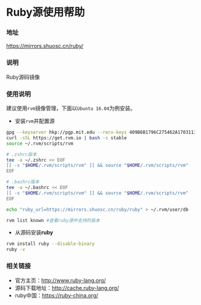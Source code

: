# Ruby源使用帮助

### 地址

https://mirrors.shuosc.cn/ruby/

### 说明

Ruby源码镜像

### 使用说明 

建议使用`rvm`镜像管理，下面以`Ubuntu 16.04`为例安装。
- 安装`rvm`并配置源 

```bash
gpg --keyserver hkp://pgp.mit.edu --recv-keys 409B6B1796C275462A1703113804BB82D39DC0E3 7D2BAF1CF37B13E2069D6956105BD0E739499BDB
curl -sSL https://get.rvm.io | bash -s stable
source ~/.rvm/scripts/rvm

# .zshrc版本
tee -a ~/.zshrc << EOF
[[ -s "$HOME/.rvm/scripts/rvm" ]] && source "$HOME/.rvm/scripts/rvm" 
EOF

# .bashrc版本
tee -a ~/.bashrc << EOF
[[ -s "$HOME/.rvm/scripts/rvm" ]] && source "$HOME/.rvm/scripts/rvm" 
EOF

echo "ruby_url=https://mirrors.shuosc.cn/ruby/ruby" > ~/.rvm/user/db

rvm list known #查看ruby源中支持的版本
```

- 从源码安装**ruby**

```bash
rvm install ruby --disable-binary
ruby -v
```

### 相关链接

- 官方主页：http://www.ruby-lang.org/
- 源码下载地址：http://cache.ruby-lang.org/
- ruby中国：https://ruby-china.org/